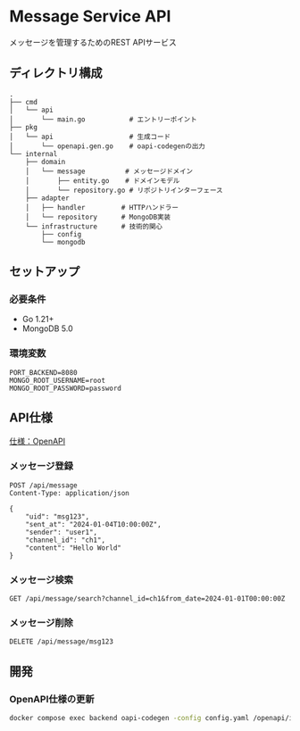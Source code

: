 # Message Service API

メッセージを管理するためのREST APIサービス

## ディレクトリ構成

```text
.
├── cmd
│   └── api
│       └── main.go           # エントリーポイント
├── pkg
│   └── api                   # 生成コード
│       └── openapi.gen.go    # oapi-codegenの出力
└── internal
    ├── domain
    │   └── message          # メッセージドメイン
    │       ├── entity.go    # ドメインモデル
    │       └── repository.go # リポジトリインターフェース
    ├── adapter
    │   ├── handler         # HTTPハンドラー
    │   └── repository      # MongoDB実装
    └── infrastructure      # 技術的関心
        ├── config
        └── mongodb
```

## セットアップ

### 必要条件

- Go 1.21+
- MongoDB 5.0

### 環境変数

```env
PORT_BACKEND=8080
MONGO_ROOT_USERNAME=root
MONGO_ROOT_PASSWORD=password
```

## API仕様

[仕様：OpenAPI](https://fungifur-strikers.github.io/message-service/src/openapi/)

### メッセージ登録

```http
POST /api/message
Content-Type: application/json

{
    "uid": "msg123",
    "sent_at": "2024-01-04T10:00:00Z",
    "sender": "user1",
    "channel_id": "ch1",
    "content": "Hello World"
}
```

### メッセージ検索

```http
GET /api/message/search?channel_id=ch1&from_date=2024-01-01T00:00:00Z
```

### メッセージ削除

```http
DELETE /api/message/msg123
```

## 開発

### OpenAPI仕様の更新

```bash
docker compose exec backend oapi-codegen -config config.yaml /openapi/index.yaml
```
